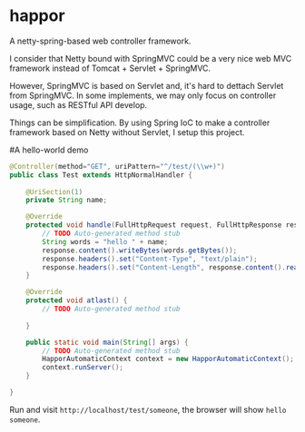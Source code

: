 # happor
A netty-spring-based web controller framework.

I consider that Netty bound with SpringMVC could be a very nice web MVC framework instead of Tomcat + Servlet + SpringMVC. 

However, SpringMVC is based on Servlet and, it's hard to dettach Servlet from SpringMVC. In some implements, we may only focus on controller usage, such as RESTful API develop. 

Things can be simplification. By using Spring IoC to make a controller framework based on Netty without Servlet, I setup this project.

#A hello-world demo
```Java
@Controller(method="GET", uriPattern="^/test/(\\w+)")
public class Test extends HttpNormalHandler {
	
	@UriSection(1)
	private String name;

	@Override
	protected void handle(FullHttpRequest request, FullHttpResponse response) {
		// TODO Auto-generated method stub
		String words = "hello " + name;
		response.content().writeBytes(words.getBytes());
		response.headers().set("Content-Type", "text/plain");
		response.headers().set("Content-Length", response.content().readableBytes());
	}

	@Override
	protected void atlast() {
		// TODO Auto-generated method stub
		
	}

	public static void main(String[] args) {
		// TODO Auto-generated method stub
		HapporAutomaticContext context = new HapporAutomaticContext();
		context.runServer();
	}

}
```

Run and visit `http://localhost/test/someone`, the browser will show `hello someone`.
